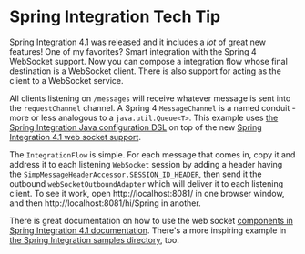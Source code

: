 Spring Integration Tech Tip
===========================

Spring Integration 4.1 was released and it includes a *lot* of great new features! One of my favorites? Smart integration with the Spring 4 WebSocket support. Now you can compose a integration flow whose final destination is a WebSocket client. There is also support for acting as the client to a WebSocket service.

All clients listening on `/messages` will receive whatever message is sent into the `requestChannel` channel. A Spring 4 `MessageChannel` is a named conduit - more or less analogous to a `java.util.Queue<T>`. This example uses [the Spring Integration Java configuration DSL](https://spring.io/blog/2014/10/31/spring-integration-java-dsl-1-0-rc1-released) on top of the new [Spring Integration 4.1 web socket support](https://spring.io/blog/2014/11/11/spring-integration-and-amqp-releases-available). 

The `IntegrationFlow` is simple. For each message that comes in, copy it and address it to each listening `WebSocket` session by adding a header having the `SimpMessageHeaderAccessor.SESSION_ID_HEADER`, then send it the outbound `webSocketOutboundAdapter` which will deliver it to each listening client. To see it work, open http://localhost:8081/ in one browser window, and then http://localhost:8081/hi/Spring in another. 

There is great documentation on how to use the web socket [components in Spring Integration 4.1 documentation](http://docs.spring.io/spring-integration/docs/latest-ga/reference/html/web-sockets.html). There's a more inspiring example in [the Spring Integration samples directory](https://github.com/spring-projects/spring-integration-samples/tree/master/basic/web-sockets), too.
